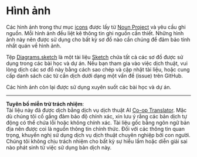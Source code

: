<!--
CO_OP_TRANSLATOR_METADATA:
{
  "original_hash": "50abd54997afa7e7a3fc7019379e49e3",
  "translation_date": "2025-08-27T20:38:27+00:00",
  "source_file": "images/README.md",
  "language_code": "vi"
}
-->
# Hình ảnh

Các hình ảnh trong thư mục [icons](../../../images/icons) được lấy từ [Noun Project](https://thenounproject.com) và yêu cầu ghi nguồn. Mỗi hình ảnh đều liệt kê thông tin ghi nguồn cần thiết. Những hình ảnh này nên được sử dụng cho bất kỳ sơ đồ nào cần chúng để đảm bảo tính nhất quán về hình ảnh.

Tệp [Diagrams.sketch](../../../images/Diagrams.sketch) là một tài liệu [Sketch](https://www.sketch.com) chứa tất cả các sơ đồ được sử dụng trong các bài học và dự án. Nếu bạn tham gia vào việc dịch thuật, vui lòng dịch các sơ đồ này bằng cách sao chép và cập nhật tài liệu, hoặc cung cấp danh sách các từ cần dịch dưới dạng một vấn đề (issue) trên GitHub.

Các hình ảnh còn lại được sử dụng xuyên suốt các bài học và dự án.

---

**Tuyên bố miễn trừ trách nhiệm**:  
Tài liệu này đã được dịch bằng dịch vụ dịch thuật AI [Co-op Translator](https://github.com/Azure/co-op-translator). Mặc dù chúng tôi cố gắng đảm bảo độ chính xác, xin lưu ý rằng các bản dịch tự động có thể chứa lỗi hoặc không chính xác. Tài liệu gốc bằng ngôn ngữ bản địa nên được coi là nguồn thông tin chính thức. Đối với các thông tin quan trọng, khuyến nghị sử dụng dịch vụ dịch thuật chuyên nghiệp bởi con người. Chúng tôi không chịu trách nhiệm cho bất kỳ sự hiểu lầm hoặc diễn giải sai nào phát sinh từ việc sử dụng bản dịch này.